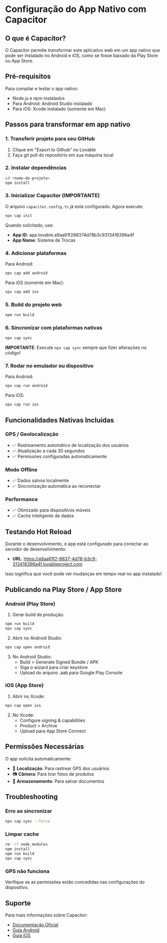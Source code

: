 # Configuração do App Nativo com Capacitor

## O que é Capacitor?

O Capacitor permite transformar este aplicativo web em um app nativo que pode ser instalado no Android e iOS, como se fosse baixado da Play Store ou App Store.

## Pré-requisitos

Para compilar e testar o app nativo:
- Node.js e npm instalados
- Para Android: Android Studio instalado
- Para iOS: Xcode instalado (somente em Mac)

## Passos para transformar em app nativo

### 1. Transferir projeto para seu GitHub

1. Clique em "Export to Github" no Lovable
2. Faça git pull do repositório em sua máquina local

### 2. Instalar dependências

```bash
cd <nome-do-projeto>
npm install
```

### 3. Inicializar Capacitor (IMPORTANTE)

O arquivo `capacitor.config.ts` já está configurado. Agora execute:

```bash
npx cap init
```

Quando solicitado, use:
- **App ID**: app.lovable.a9aa61f288374d78b3c9313418396a4f
- **App Name**: Sistema de Trocas

### 4. Adicionar plataformas

Para Android:
```bash
npx cap add android
```

Para iOS (somente em Mac):
```bash
npx cap add ios
```

### 5. Build do projeto web

```bash
npm run build
```

### 6. Sincronizar com plataformas nativas

```bash
npx cap sync
```

**IMPORTANTE**: Execute `npx cap sync` sempre que fizer alterações no código!

### 7. Rodar no emulador ou dispositivo

Para Android:
```bash
npx cap run android
```

Para iOS:
```bash
npx cap run ios
```

## Funcionalidades Nativas Incluídas

### GPS / Geolocalização
- ✅ Rastreamento automático de localização dos usuários
- ✅ Atualização a cada 30 segundos
- ✅ Permissões configuradas automaticamente

### Modo Offline
- ✅ Dados salvos localmente
- ✅ Sincronização automática ao reconectar

### Performance
- ✅ Otimizado para dispositivos móveis
- ✅ Cache inteligente de dados

## Testando Hot Reload

Durante o desenvolvimento, o app está configurado para conectar ao servidor de desenvolvimento:
- **URL**: https://a9aa61f2-8837-4d78-b3c9-313418396a4f.lovableproject.com

Isso significa que você pode ver mudanças em tempo real no app instalado!

## Publicando na Play Store / App Store

### Android (Play Store)

1. Gerar build de produção:
```bash
npm run build
npx cap sync
```

2. Abrir no Android Studio:
```bash
npx cap open android
```

3. No Android Studio:
   - Build > Generate Signed Bundle / APK
   - Siga o wizard para criar keystore
   - Upload do arquivo .aab para Google Play Console

### iOS (App Store)

1. Abrir no Xcode:
```bash
npx cap open ios
```

2. No Xcode:
   - Configure signing & capabilities
   - Product > Archive
   - Upload para App Store Connect

## Permissões Necessárias

O app solicita automaticamente:
- 📍 **Localização**: Para rastrear GPS dos usuários
- 📷 **Câmera**: Para tirar fotos de produtos
- 📁 **Armazenamento**: Para salvar documentos

## Troubleshooting

### Erro ao sincronizar
```bash
npx cap sync --force
```

### Limpar cache
```bash
rm -rf node_modules
npm install
npm run build
npx cap sync
```

### GPS não funciona
Verifique se as permissões estão concedidas nas configurações do dispositivo.

## Suporte

Para mais informações sobre Capacitor:
- [Documentação Oficial](https://capacitorjs.com/docs)
- [Guia Android](https://capacitorjs.com/docs/android)
- [Guia iOS](https://capacitorjs.com/docs/ios)
